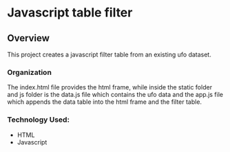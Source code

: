 # Javascript table filter

## Overview
This project creates a javascript filter table from an existing ufo dataset.

### Organization
The index.html file provides the html frame, while inside the static folder and js folder is the data.js file which contains the ufo data and the app.js file which appends the data table into the html frame and the filter table. 

### Technology Used:
* HTML  
* Javascript
